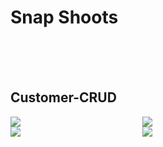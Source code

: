 # Snap Shoots
<br> <br> <br> 
## Customer-CRUD
<div style=  "display: flex; justify-content: space-between; gap: 10px; width:45%;">
  <img src="https://github.com/user-attachments/assets/9b7a70b9-a726-4c32-ab7a-5c7164a97dc0" />
  <img src="https://github.com/user-attachments/assets/b63f589f-87dd-4ee4-8bab-3736962ec390" /> 
</div>

<div style="display: flex; justify-content: space-between; gap: 10px; width:45%;">
  <img src="https://github.com/user-attachments/assets/7f352a54-7d44-475c-b6b1-49dbe0123174" />
  <img  src="https://github.com/user-attachments/assets/b85fdb15-4717-4697-892d-fd7721fc2b47" />
</div>
  
